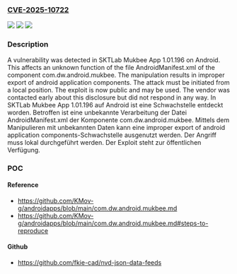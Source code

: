 ### [CVE-2025-10722](https://cve.mitre.org/cgi-bin/cvename.cgi?name=CVE-2025-10722)
![](https://img.shields.io/static/v1?label=Product&message=Mukbee%20App&color=blue)
![](https://img.shields.io/static/v1?label=Version&message=1.01.196%20&color=brightgreen)
![](https://img.shields.io/static/v1?label=Vulnerability&message=Improper%20Export%20of%20Android%20Application%20Components&color=brightgreen)

### Description

A vulnerability was detected in SKTLab Mukbee App 1.01.196 on Android. This affects an unknown function of the file AndroidManifest.xml of the component com.dw.android.mukbee. The manipulation results in improper export of android application components. The attack must be initiated from a local position. The exploit is now public and may be used. The vendor was contacted early about this disclosure but did not respond in any way.
In SKTLab Mukbee App 1.01.196 auf Android ist eine Schwachstelle entdeckt worden. Betroffen ist eine unbekannte Verarbeitung der Datei AndroidManifest.xml der Komponente com.dw.android.mukbee. Mittels dem Manipulieren mit unbekannten Daten kann eine improper export of android application components-Schwachstelle ausgenutzt werden. Der Angriff muss lokal durchgeführt werden. Der Exploit steht zur öffentlichen Verfügung.

### POC

#### Reference
- https://github.com/KMov-g/androidapps/blob/main/com.dw.android.mukbee.md
- https://github.com/KMov-g/androidapps/blob/main/com.dw.android.mukbee.md#steps-to-reproduce

#### Github
- https://github.com/fkie-cad/nvd-json-data-feeds


